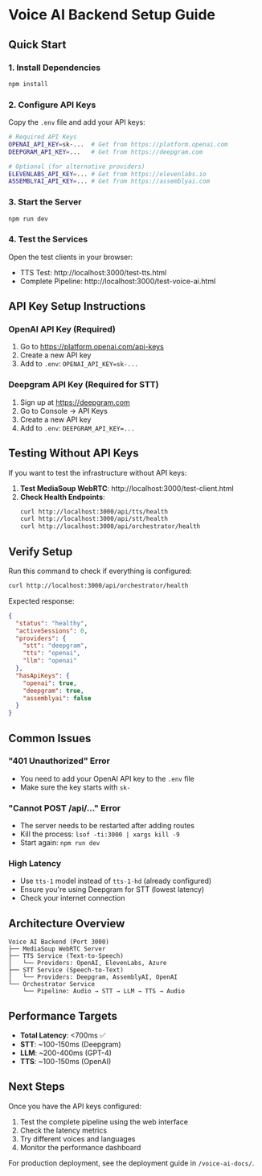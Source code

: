 # Voice AI Backend Setup Guide

## Quick Start

### 1. Install Dependencies
```bash
npm install
```

### 2. Configure API Keys

Copy the `.env` file and add your API keys:

```bash
# Required API Keys
OPENAI_API_KEY=sk-...  # Get from https://platform.openai.com
DEEPGRAM_API_KEY=...   # Get from https://deepgram.com

# Optional (for alternative providers)
ELEVENLABS_API_KEY=... # Get from https://elevenlabs.io
ASSEMBLYAI_API_KEY=... # Get from https://assemblyai.com
```

### 3. Start the Server
```bash
npm run dev
```

### 4. Test the Services

Open the test clients in your browser:
- TTS Test: http://localhost:3000/test-tts.html
- Complete Pipeline: http://localhost:3000/test-voice-ai.html

## API Key Setup Instructions

### OpenAI API Key (Required)
1. Go to https://platform.openai.com/api-keys
2. Create a new API key
3. Add to `.env`: `OPENAI_API_KEY=sk-...`

### Deepgram API Key (Required for STT)
1. Sign up at https://deepgram.com
2. Go to Console → API Keys
3. Create a new API key
4. Add to `.env`: `DEEPGRAM_API_KEY=...`

## Testing Without API Keys

If you want to test the infrastructure without API keys:

1. **Test MediaSoup WebRTC**: http://localhost:3000/test-client.html
2. **Check Health Endpoints**:
   ```bash
   curl http://localhost:3000/api/tts/health
   curl http://localhost:3000/api/stt/health
   curl http://localhost:3000/api/orchestrator/health
   ```

## Verify Setup

Run this command to check if everything is configured:
```bash
curl http://localhost:3000/api/orchestrator/health
```

Expected response:
```json
{
  "status": "healthy",
  "activeSessions": 0,
  "providers": {
    "stt": "deepgram",
    "tts": "openai",
    "llm": "openai"
  },
  "hasApiKeys": {
    "openai": true,
    "deepgram": true,
    "assemblyai": false
  }
}
```

## Common Issues

### "401 Unauthorized" Error
- You need to add your OpenAI API key to the `.env` file
- Make sure the key starts with `sk-`

### "Cannot POST /api/..." Error  
- The server needs to be restarted after adding routes
- Kill the process: `lsof -ti:3000 | xargs kill -9`
- Start again: `npm run dev`

### High Latency
- Use `tts-1` model instead of `tts-1-hd` (already configured)
- Ensure you're using Deepgram for STT (lowest latency)
- Check your internet connection

## Architecture Overview

```
Voice AI Backend (Port 3000)
├── MediaSoup WebRTC Server
├── TTS Service (Text-to-Speech)
│   └── Providers: OpenAI, ElevenLabs, Azure
├── STT Service (Speech-to-Text)
│   └── Providers: Deepgram, AssemblyAI, OpenAI
└── Orchestrator Service
    └── Pipeline: Audio → STT → LLM → TTS → Audio
```

## Performance Targets

- **Total Latency**: <700ms ✅
- **STT**: ~100-150ms (Deepgram)
- **LLM**: ~200-400ms (GPT-4)
- **TTS**: ~100-150ms (OpenAI)

## Next Steps

Once you have the API keys configured:

1. Test the complete pipeline using the web interface
2. Check the latency metrics
3. Try different voices and languages
4. Monitor the performance dashboard

For production deployment, see the deployment guide in `/voice-ai-docs/`.